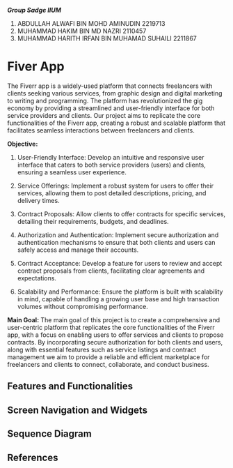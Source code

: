 ***Group Sadge IIUM***
1. ABDULLAH ALWAFI BIN MOHD AMINUDIN 2219713
2. MUHAMMAD HAKIM BIN MD NAZRI 2110457
3. MUHAMMAD HARITH IRFAN BIN MUHAMAD SUHAILI 2211867

# Fiver App
The Fiverr app is a widely-used platform that connects freelancers with clients seeking various services, from graphic design and digital marketing to writing and programming. The platform has revolutionized the gig economy by providing a streamlined and user-friendly interface for both service providers and clients. Our project aims to replicate the core functionalities of the Fiverr app, creating a robust and scalable platform that facilitates seamless interactions between freelancers and clients.

**Objective:**
1. User-Friendly Interface: Develop an intuitive and responsive user interface that caters to both service providers (users) and clients, ensuring a seamless user experience.

2. Service Offerings: Implement a robust system for users to offer their services, allowing them to post detailed descriptions, pricing, and delivery times.

3. Contract Proposals: Allow clients to offer contracts for specific services, detailing their requirements, budgets, and deadlines.

4. Authorization and Authentication: Implement secure authorization and authentication mechanisms to ensure that both clients and users can safely access and manage their accounts.

5. Contract Acceptance: Develop a feature for users to review and accept contract proposals from clients, facilitating clear agreements and expectations.

6. Scalability and Performance: Ensure the platform is built with scalability in mind, capable of handling a growing user base and high transaction volumes without compromising performance.

**Main Goal:**
The main goal of this project is to create a comprehensive and user-centric platform that replicates the core functionalities of the Fiverr app, with a focus on enabling users to offer services and clients to propose contracts. By incorporating secure authorization for both clients and users, along with essential features such as service listings and contract management we aim to provide a reliable and efficient marketplace for freelancers and clients to connect, collaborate, and conduct business.

## Features and Functionalities


## Screen Navigation and Widgets

## Sequence Diagram

## References

